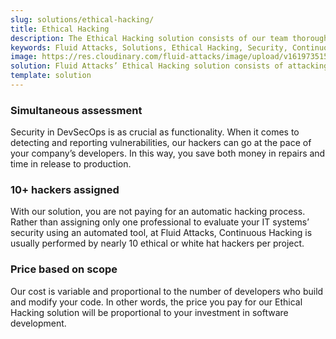 ```yaml
---
slug: solutions/ethical-hacking/
title: Ethical Hacking
description: The Ethical Hacking solution consists of our team thoroughly evaluating your systems to identify vulnerabilities that could be exploited by malicious hackers.
keywords: Fluid Attacks, Solutions, Ethical Hacking, Security, Continuous Hacking, Vulnerability
image: https://res.cloudinary.com/fluid-attacks/image/upload/v1619735154/airs/solutions/solution-ethical-hacking_zuhkms.webp
solution: Fluid Attacks’ Ethical Hacking solution consists of attacking diverse systems with the aim of discovering vulnerabilities that could be exploited by malicious hackers to generate significant damage to a company. Our certified ethical hackers use methods and tools in a similar way to unethical hackers. However, the difference is that our hackers first obtain your permission and then access your IT infrastructure, applications, or source code in order to collect and analyze information that can be useful to improve your organization’s data protection and defense.
template: solution
---
```


<div class="sect2">

### Simultaneous assessment

Security in DevSecOps is as crucial as functionality. When it comes to
detecting and reporting vulnerabilities, our hackers can go at the pace
of your company’s developers. In this way, you save both money in
repairs and time in release to production.

</div>

<div class="sect2">

### 10+ hackers assigned

With our solution, you are not paying for an automatic hacking process.
Rather than assigning only one professional to evaluate your IT systems’
security using an automated tool, at Fluid Attacks, Continuous Hacking
is usually performed by nearly 10 ethical or white hat hackers per
project.

</div>

<div class="sect2">

### Price based on scope

Our cost is variable and proportional to the number of developers who
build and modify your code. In other words, the price you pay for our
Ethical Hacking solution will be proportional to your investment in
software development.

</div>
